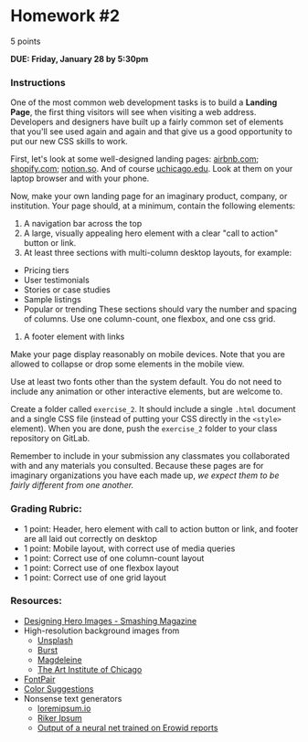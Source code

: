 # Homework #2

5 points

**DUE: Friday, January 28 by 5:30pm**

### Instructions

One of the most common web development tasks is to build a **Landing Page**, the
first thing visitors will see when visiting a web address. Developers and
designers have built up a fairly common set of elements that you'll see used
again and again and that give us a good opportunity to put our new CSS skills
to work.

First, let's look at some well-designed landing pages: [airbnb.com](airbnb.com);
[shopify.com](shopify.com); [notion.so](notion.so). And of course
[uchicago.edu](uchicago.edu). Look at them on your laptop browser and with your
phone.

Now, make your own landing page for an imaginary product, company, or
institution. Your page should, at a minimum, contain the following elements:
1. A navigation bar across the top
1. A large, visually appealing hero element with a clear "call to action"
  button or link.
1. At least three sections with multi-column desktop layouts, for example:
  - Pricing tiers
  - User testimonials
  - Stories or case studies
  - Sample listings
  - Popular or trending
  These sections should vary the number and spacing of columns. Use one
  column-count, one flexbox, and one css grid.
1. A footer element with links

Make your page display reasonably on mobile devices. Note that you are allowed
to collapse or drop some elements in the mobile view.

Use at least two fonts other than the system default. You do not need to include
any animation or other interactive elements, but are welcome to.

Create a folder called `exercise_2`. It should include a single `.html` document
and a single CSS file (instead of putting your CSS directly in the `<style>`
element). When you are done, push the `exercise_2` folder to your class
repository on GitLab.

Remember to include in your submission any classmates you collaborated with and
any materials you consulted. Because these pages are for imaginary organizations
you have each made up, *we expect them to be fairly different from one another.*

### Grading Rubric:
  * 1 point: Header, hero element with call to action button or link, and footer
    are all laid out correctly on desktop
  * 1 point: Mobile layout, with correct use of media queries
  * 1 point: Correct use of one column-count layout
  * 1 point: Correct use of one flexbox layout
  * 1 point: Correct use of one grid layout

### Resources:
- [Designing Hero Images - Smashing Magazine](https://www.smashingmagazine.com/2017/06/designing-hero-images/)
- High-resolution background images from
  - [Unsplash](https://unsplash.com/backgrounds/apps/website)
  - [Burst](https://burst.shopify.com/)
  - [Magdeleine](https://magdeleine.co/)
  - [The Art Institute of Chicago](https://www.artic.edu/collection)
- [FontPair](https://fontpair.co/)
- [Color Suggestions](https://flatuicolors.com/)
- Nonsense text generators
  - [loremipsum.io](https://loremipsum.io/)
  - [Riker Ipsum](http://rikeripsum.com/)
  - [Output of a neural net trained on Erowid reports](https://github.com/gtdlk20/NN_final/tree/master/generated_texts)
